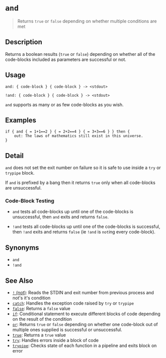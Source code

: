 # `and`

> Returns `true` or `false` depending on whether multiple conditions are met

## Description

Returns a boolean results (`true` or `false`) depending on whether all of the
code-blocks included as parameters are successful or not.

## Usage

```
and: { code-block } { code-block } -> <stdout>

!and: { code-block } { code-block } -> <stdout>
```

`and` supports as many or as few code-blocks as you wish.

## Examples

```
if { and { = 1+1==2 } { = 2+2==4 } { = 3+3==6 } } then {
    out: The laws of mathematics still exist in this universe.
}
```

## Detail

`and` does not set the exit number on failure so it is safe to use inside a `try`
or `trypipe` block.

If `and` is prefixed by a bang then it returns `true` only when all code-blocks
are unsuccessful.

### Code-Block Testing

* `and` tests all code-blocks up until one of the code-blocks is unsuccessful,
  then `and` exits and returns `false`.

* `!and` tests all code-blocks up until one of the code-blocks is successful,
  then `!and` exits and returns `false` (ie `!and` is `not`ing every code-block).

## Synonyms

* `and`
* `!and`


## See Also

* [`!` (not)](../commands/not.md):
  Reads the STDIN and exit number from previous process and not's it's condition
* [`catch`](../commands/catch.md):
  Handles the exception code raised by `try` or `trypipe` 
* [`false`](../commands/false.md):
  Returns a `false` value
* [`if`](../commands/if.md):
  Conditional statement to execute different blocks of code depending on the result of the condition
* [`or`](../commands/or.md):
  Returns `true` or `false` depending on whether one code-block out of multiple ones supplied is successful or unsuccessful.
* [`true`](../commands/true.md):
  Returns a `true` value
* [`try`](../commands/try.md):
  Handles errors inside a block of code
* [`trypipe`](../commands/trypipe.md):
  Checks state of each function in a pipeline and exits block on error
